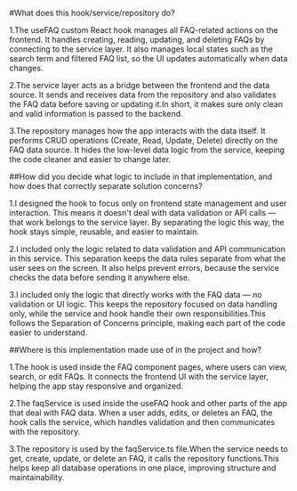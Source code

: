 #What does this hook/service/repository do?

1.The useFAQ custom React hook manages all FAQ-related actions on the frontend.
It handles creating, reading, updating, and deleting FAQs by connecting to the service layer.
It also manages local states such as the search term and filtered FAQ list, so the UI updates 
automatically when data changes.

2.The service layer acts as a bridge between the frontend and the data source.
It sends and receives data from the repository and also validates the FAQ data before saving or 
updating it.In short, it makes sure only clean and valid information is passed to the backend.

3.The repository manages how the app interacts with the data itself.
It performs CRUD operations (Create, Read, Update, Delete) directly on the FAQ data source.
It hides the low-level data logic from the service, keeping the code cleaner and easier to change later.

##How did you decide what logic to include in that implementation, and how does that correctly separate 
solution concerns?

1.I designed the hook to focus only on frontend state management and user interaction.
This means it doesn't deal with data validation or API calls — that work belongs to the service layer.
By separating the logic this way, the hook stays simple, reusable, and easier to maintain.

2.I included only the logic related to data validation and API communication in this service.
This separation keeps the data rules separate from what the user sees on the screen.
It also helps prevent errors, because the service checks the data before sending it anywhere else.

3.I included only the logic that directly works with the FAQ data — no validation or UI logic.
This keeps the repository focused on data handling only, while the service and hook handle their own 
responsibilities.This follows the Separation of Concerns principle, making each part of the code easier 
to understand.

##Where is this implementation made use of in the project and how?

1.The hook is used inside the FAQ component pages, where users can view, search, or edit FAQs.
It connects the frontend UI with the service layer, helping the app stay responsive and organized.

2.The faqService is used inside the useFAQ hook and other parts of the app that deal with FAQ data.
When a user adds, edits, or deletes an FAQ, the hook calls the service, which handles validation and 
then communicates with the repository.

3.The repository is used by the faqService.ts file.When the service needs to get, create, update, or 
delete an FAQ, it calls the repository functions.This helps keep all database operations in one place, 
improving structure and maintainability.
